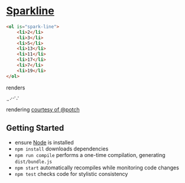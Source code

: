 [Sparkline](http://roca-components.github.io/sparkline/)
========================================================

```html
<ol is="spark-line">
    <li>2</li>
    <li>3</li>
    <li>5</li>
    <li>13</li>
    <li>11</li>
    <li>17</li>
    <li>7</li>
    <li>19</li>
</ol>
```

renders

```
⣀⠔⠊⠌
```

rendering [courtesy of @potch](https://gist.github.com/potch/ee16dfec3266c50d2f93)


Getting Started
---------------

* ensure [Node](http://nodejs.org) is installed
* `npm install` downloads dependencies
* `npm run compile` performs a one-time compilation, generating `dist/bundle.js`
* `npm start` automatically recompiles while monitoring code changes
* `npm test` checks code for stylistic consistency
